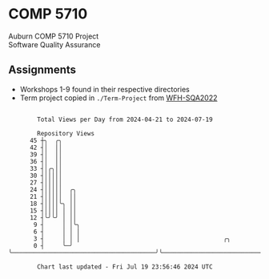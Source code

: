 # COMP 5710
Auburn COMP 5710 Project  
Software Quality Assurance

## Assignments
- Workshops 1-9 found in their respective directories
- Term project copied in `./Term-Project` from [WFH-SQA2022](https://github.com/wumphlett/WFH-SQA2022-AUBURN)

```

        Total Views per Day from 2024-04-21 to 2024-07-19

        Repository Views
      45 ┼╮  ╭╮
      42 ┤│  ││
      39 ┤│  ││
      36 ┤│  ││
      33 ┤│╭╮││
      30 ┤│││││
      27 ┤│││││
      24 ┤│││││  ╭╮
      21 ┤│││││  ││
      18 ┤││││╰╮ ││
      15 ┤││││ │ ││
      12 ┤╰╯╰╯ │ ││
       9 ┤     │ │╰╮
       6 ┤     │ │ │
       3 ┤     │ │ │                                        ╭╮
       0 ┤     ╰─╯ ╰────────────────────────────────────────╯╰─────────────────────────────────────

        Chart last updated - Fri Jul 19 23:56:46 2024 UTC
        
```
